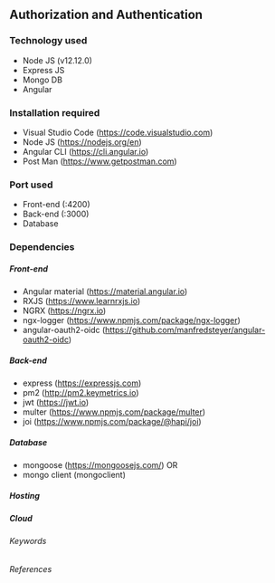 ## Authorization and Authentication

### Technology used
- Node JS (v12.12.0)
- Express JS
- Mongo DB
- Angular

### Installation required
- Visual Studio Code (https://code.visualstudio.com)
- Node JS (https://nodejs.org/en)
- Angular CLI (https://cli.angular.io)
- Post Man (https://www.getpostman.com)

### Port used
- Front-end (:4200)
- Back-end (:3000)
- Database

### Dependencies 
##### Front-end
- Angular material (https://material.angular.io)
- RXJS (https://www.learnrxjs.io)
- NGRX (https://ngrx.io)
- ngx-logger (https://www.npmjs.com/package/ngx-logger)
- angular-oauth2-oidc (https://github.com/manfredsteyer/angular-oauth2-oidc)

##### Back-end
- express (https://expressjs.com)
- pm2 (http://pm2.keymetrics.io)
- jwt (https://jwt.io)
- multer (https://www.npmjs.com/package/multer)
- joi (https://www.npmjs.com/package/@hapi/joi)

##### Database
- mongoose (https://mongoosejs.com/) OR
- mongo client (mongoclient)

##### Hosting
##### Cloud

###### Keywords
###### References
